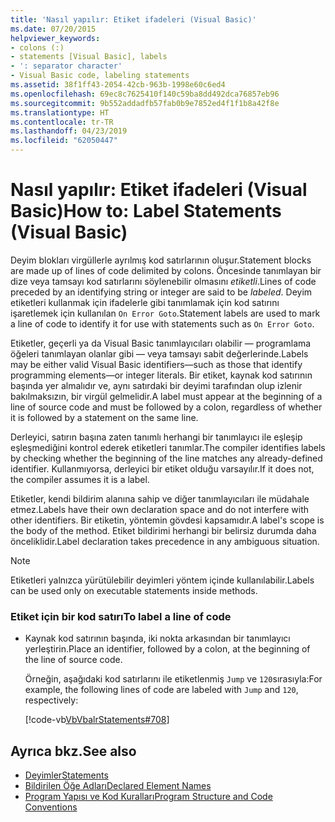 ```yaml
---
title: 'Nasıl yapılır: Etiket ifadeleri (Visual Basic)'
ms.date: 07/20/2015
helpviewer_keywords:
- colons (:)
- statements [Visual Basic], labels
- ': separator character'
- Visual Basic code, labeling statements
ms.assetid: 38f1ff43-2054-42cb-963b-1998e60c6ed4
ms.openlocfilehash: 69ec8c7625410f140c59ba8dd492dca76857eb96
ms.sourcegitcommit: 9b552addadfb57fab0b9e7852ed4f1f1b8a42f8e
ms.translationtype: HT
ms.contentlocale: tr-TR
ms.lasthandoff: 04/23/2019
ms.locfileid: "62050447"
---
```

# <a name="how-to-label-statements-visual-basic"></a><span data-ttu-id="5a6f4-102">Nasıl yapılır: Etiket ifadeleri (Visual Basic)</span><span class="sxs-lookup"><span data-stu-id="5a6f4-102">How to: Label Statements (Visual Basic)</span></span>
<span data-ttu-id="5a6f4-103">Deyim blokları virgüllerle ayrılmış kod satırlarının oluşur.</span><span class="sxs-lookup"><span data-stu-id="5a6f4-103">Statement blocks are made up of lines of code delimited by colons.</span></span> <span data-ttu-id="5a6f4-104">Öncesinde tanımlayan bir dize veya tamsayı kod satırlarını söylenebilir olmasını *etiketli*.</span><span class="sxs-lookup"><span data-stu-id="5a6f4-104">Lines of code preceded by an identifying string or integer are said to be *labeled*.</span></span> <span data-ttu-id="5a6f4-105">Deyim etiketleri kullanmak için ifadelerle gibi tanımlamak için kod satırını işaretlemek için kullanılan `On Error Goto`.</span><span class="sxs-lookup"><span data-stu-id="5a6f4-105">Statement labels are used to mark a line of code to identify it for use with statements such as `On Error Goto`.</span></span>  
  
 <span data-ttu-id="5a6f4-106">Etiketler, geçerli ya da Visual Basic tanımlayıcıları olabilir — programlama öğeleri tanımlayan olanlar gibi — veya tamsayı sabit değerlerinde.</span><span class="sxs-lookup"><span data-stu-id="5a6f4-106">Labels may be either valid Visual Basic identifiers—such as those that identify programming elements—or integer literals.</span></span> <span data-ttu-id="5a6f4-107">Bir etiket, kaynak kod satırının başında yer almalıdır ve, aynı satırdaki bir deyimi tarafından olup izlenir bakılmaksızın, bir virgül gelmelidir.</span><span class="sxs-lookup"><span data-stu-id="5a6f4-107">A label must appear at the beginning of a line of source code and must be followed by a colon, regardless of whether it is followed by a statement on the same line.</span></span>  
  
 <span data-ttu-id="5a6f4-108">Derleyici, satırın başına zaten tanımlı herhangi bir tanımlayıcı ile eşleşip eşleşmediğini kontrol ederek etiketleri tanımlar.</span><span class="sxs-lookup"><span data-stu-id="5a6f4-108">The compiler identifies labels by checking whether the beginning of the line matches any already-defined identifier.</span></span> <span data-ttu-id="5a6f4-109">Kullanmıyorsa, derleyici bir etiket olduğu varsayılır.</span><span class="sxs-lookup"><span data-stu-id="5a6f4-109">If it does not, the compiler assumes it is a label.</span></span>  
  
 <span data-ttu-id="5a6f4-110">Etiketler, kendi bildirim alanına sahip ve diğer tanımlayıcıları ile müdahale etmez.</span><span class="sxs-lookup"><span data-stu-id="5a6f4-110">Labels have their own declaration space and do not interfere with other identifiers.</span></span> <span data-ttu-id="5a6f4-111">Bir etiketin, yöntemin gövdesi kapsamıdır.</span><span class="sxs-lookup"><span data-stu-id="5a6f4-111">A label's scope is the body of the method.</span></span> <span data-ttu-id="5a6f4-112">Etiket bildirimi herhangi bir belirsiz durumda daha önceliklidir.</span><span class="sxs-lookup"><span data-stu-id="5a6f4-112">Label declaration takes precedence in any ambiguous situation.</span></span>  
  
> [!NOTE]
>  <span data-ttu-id="5a6f4-113">Etiketleri yalnızca yürütülebilir deyimleri yöntem içinde kullanılabilir.</span><span class="sxs-lookup"><span data-stu-id="5a6f4-113">Labels can be used only on executable statements inside methods.</span></span>  
  
### <a name="to-label-a-line-of-code"></a><span data-ttu-id="5a6f4-114">Etiket için bir kod satırı</span><span class="sxs-lookup"><span data-stu-id="5a6f4-114">To label a line of code</span></span>  
  
- <span data-ttu-id="5a6f4-115">Kaynak kod satırının başında, iki nokta arkasından bir tanımlayıcı yerleştirin.</span><span class="sxs-lookup"><span data-stu-id="5a6f4-115">Place an identifier, followed by a colon, at the beginning of the line of source code.</span></span>  
  
     <span data-ttu-id="5a6f4-116">Örneğin, aşağıdaki kod satırlarını ile etiketlenmiş `Jump` ve `120`sırasıyla:</span><span class="sxs-lookup"><span data-stu-id="5a6f4-116">For example, the following lines of code are labeled with `Jump` and `120`, respectively:</span></span>  
  
     [!code-vb[VbVbalrStatements#708](~/samples/snippets/visualbasic/VS_Snippets_VBCSharp/VbVbalrStatements/VB/Class1.vb#708)]  
  
## <a name="see-also"></a><span data-ttu-id="5a6f4-117">Ayrıca bkz.</span><span class="sxs-lookup"><span data-stu-id="5a6f4-117">See also</span></span>

- [<span data-ttu-id="5a6f4-118">Deyimler</span><span class="sxs-lookup"><span data-stu-id="5a6f4-118">Statements</span></span>](../../../visual-basic/programming-guide/language-features/statements.md)
- [<span data-ttu-id="5a6f4-119">Bildirilen Öğe Adları</span><span class="sxs-lookup"><span data-stu-id="5a6f4-119">Declared Element Names</span></span>](../../../visual-basic/programming-guide/language-features/declared-elements/declared-element-names.md)
- [<span data-ttu-id="5a6f4-120">Program Yapısı ve Kod Kuralları</span><span class="sxs-lookup"><span data-stu-id="5a6f4-120">Program Structure and Code Conventions</span></span>](../../../visual-basic/programming-guide/program-structure/program-structure-and-code-conventions.md)
